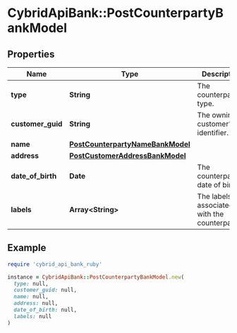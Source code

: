 # CybridApiBank::PostCounterpartyBankModel

## Properties

| Name | Type | Description | Notes |
| ---- | ---- | ----------- | ----- |
| **type** | **String** | The counterparty&#39;s type. |  |
| **customer_guid** | **String** | The owning customer&#39;s identifier. | [optional] |
| **name** | [**PostCounterpartyNameBankModel**](PostCounterpartyNameBankModel.md) |  | [optional] |
| **address** | [**PostCustomerAddressBankModel**](PostCustomerAddressBankModel.md) |  | [optional] |
| **date_of_birth** | **Date** | The counterparty&#39;s date of birth. | [optional] |
| **labels** | **Array&lt;String&gt;** | The labels associated with the counterparty. | [optional] |

## Example

```ruby
require 'cybrid_api_bank_ruby'

instance = CybridApiBank::PostCounterpartyBankModel.new(
  type: null,
  customer_guid: null,
  name: null,
  address: null,
  date_of_birth: null,
  labels: null
)
```

